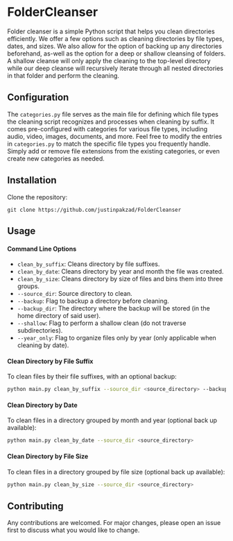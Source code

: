 # FolderCleanser

Folder cleanser is a simple Python script that helps you clean directories efficiently. We offer a few options such as cleaning  directories by file types, dates, and sizes. We also allow for the option of backing up any directories beforehand, as-well as the option for a deep or shallow cleansing of folders. A shallow cleanse will only apply the cleaning to the top-level directory while our deep cleanse will recursively iterate through all nested directories in that folder and perform the cleaning.

## Configuration
The `categories.py` file serves as the main file for defining which file types the cleaning script recognizes and processes when cleaning by suffix. It comes pre-configured with categories for various file types, including audio, video, images, documents, and more. Feel free to modify the entries in `categories.py` to match the specific file types you frequently handle. Simply add or remove file extensions from the existing categories, or even create new categories as needed.


## Installation

Clone the repository:
```
git clone https://github.com/justinpakzad/FolderCleanser
```
## Usage

#### Command Line Options
- ```clean_by_suffix```: Cleans directory by file suffixes.
- ```clean_by_date```: Cleans directory by year and month the file was created.
- ```clean_by_size```: Cleans directory by size of files and bins them into three groups.
- ```--source_dir```: Source directory to clean.
- ```--backup```: Flag to backup a directory before cleaning.
- ```--backup_dir```: The directory where the backup will be stored (in the home directory of said user).
- ```--shallow```: Flag to perform a shallow clean (do not traverse subdirectories).
- ```--year_only```: Flag to organize files only by year (only applicable when cleaning by date).


#### Clean Directory by File Suffix

To clean files by their file suffixes, with an optional backup:

```bash
python main.py clean_by_suffix --source_dir <source_directory> --backup --backup_dir <backup_directory>
```
#### Clean Directory by Date

To clean files in a directory grouped by month and year (optional back up available):
```bash
python main.py clean_by_date --source_dir <source_directory>
```
#### Clean Directory by File Size
To clean files in a directory grouped by file size (optional back up available):
```bash
python main.py clean_by_size --source_dir <source_directory>
```
## Contributing

Any contributions are welcomed. For major changes, please open an issue first to discuss what you would like to change.
